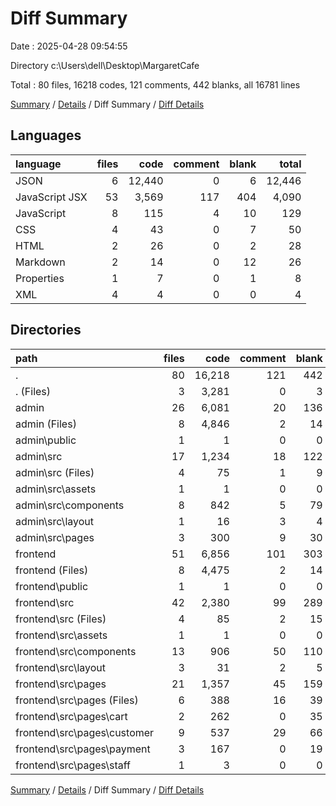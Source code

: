 # Diff Summary

Date : 2025-04-28 09:54:55

Directory c:\\Users\\dell\\Desktop\\MargaretCafe

Total : 80 files,  16218 codes, 121 comments, 442 blanks, all 16781 lines

[Summary](results.md) / [Details](details.md) / Diff Summary / [Diff Details](diff-details.md)

## Languages
| language | files | code | comment | blank | total |
| :--- | ---: | ---: | ---: | ---: | ---: |
| JSON | 6 | 12,440 | 0 | 6 | 12,446 |
| JavaScript JSX | 53 | 3,569 | 117 | 404 | 4,090 |
| JavaScript | 8 | 115 | 4 | 10 | 129 |
| CSS | 4 | 43 | 0 | 7 | 50 |
| HTML | 2 | 26 | 0 | 2 | 28 |
| Markdown | 2 | 14 | 0 | 12 | 26 |
| Properties | 1 | 7 | 0 | 1 | 8 |
| XML | 4 | 4 | 0 | 0 | 4 |

## Directories
| path | files | code | comment | blank | total |
| :--- | ---: | ---: | ---: | ---: | ---: |
| . | 80 | 16,218 | 121 | 442 | 16,781 |
| . (Files) | 3 | 3,281 | 0 | 3 | 3,284 |
| admin | 26 | 6,081 | 20 | 136 | 6,237 |
| admin (Files) | 8 | 4,846 | 2 | 14 | 4,862 |
| admin\\public | 1 | 1 | 0 | 0 | 1 |
| admin\\src | 17 | 1,234 | 18 | 122 | 1,374 |
| admin\\src (Files) | 4 | 75 | 1 | 9 | 85 |
| admin\\src\\assets | 1 | 1 | 0 | 0 | 1 |
| admin\\src\\components | 8 | 842 | 5 | 79 | 926 |
| admin\\src\\layout | 1 | 16 | 3 | 4 | 23 |
| admin\\src\\pages | 3 | 300 | 9 | 30 | 339 |
| frontend | 51 | 6,856 | 101 | 303 | 7,260 |
| frontend (Files) | 8 | 4,475 | 2 | 14 | 4,491 |
| frontend\\public | 1 | 1 | 0 | 0 | 1 |
| frontend\\src | 42 | 2,380 | 99 | 289 | 2,768 |
| frontend\\src (Files) | 4 | 85 | 2 | 15 | 102 |
| frontend\\src\\assets | 1 | 1 | 0 | 0 | 1 |
| frontend\\src\\components | 13 | 906 | 50 | 110 | 1,066 |
| frontend\\src\\layout | 3 | 31 | 2 | 5 | 38 |
| frontend\\src\\pages | 21 | 1,357 | 45 | 159 | 1,561 |
| frontend\\src\\pages (Files) | 6 | 388 | 16 | 39 | 443 |
| frontend\\src\\pages\\cart | 2 | 262 | 0 | 35 | 297 |
| frontend\\src\\pages\\customer | 9 | 537 | 29 | 66 | 632 |
| frontend\\src\\pages\\payment | 3 | 167 | 0 | 19 | 186 |
| frontend\\src\\pages\\staff | 1 | 3 | 0 | 0 | 3 |

[Summary](results.md) / [Details](details.md) / Diff Summary / [Diff Details](diff-details.md)